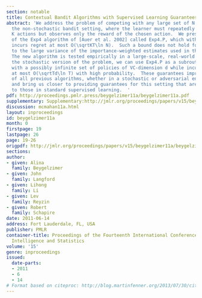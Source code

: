 ```yaml
---
section: notable
title: Contextual Bandit Algorithms with Supervised Learning Guarantees
abstract: 'We address the problem of competing with any large set of N policies in
  the non-stochastic bandit setting, where the learner must repeatedly select among
  K actions but observes only the reward of the chosen action.  We present a modification
  of the Exp4 algorithm of [Auer et al. 2002] called Exp4.P, which with high probability
  incurs regret at most O(\sqrtKT\ln N).  Such a bound does not hold for Exp4 due
  to the large variance of the importance-weighted estimates used in the algorithm.
  The new algorithm is tested empirically in a large-scale, real-world dataset.  For
  the stochastic version of the problem, we can use Exp4.P as a subroutine to compete
  with a possibly infinite set of policies of VC-dimension d while incurring regret
  at most O(\sqrtTd\ln T) with high probability.  These guarantees improve on those
  of all previous algorithms, whether in a stochastic or adversarial environment,
  and bring us closer to providing guarantees for this setting that are comparable
  to those in standard supervised learning.  '
pdf: http://proceedings.pmlr.press/beygelzimer11a/beygelzimer11a.pdf
supplementary: Supplementary:http://jmlr.org/proceedings/papers/v15/beygelzimer11a/beygelzimer11aSupple.pdf
discussion: mcmahan11a.html
layout: inproceedings
id: beygelzimer11a
month: 0
firstpage: 19
lastpage: 26
page: 19-26
origpdf: http://jmlr.org/proceedings/papers/v15/beygelzimer11a/beygelzimer11a.pdf
sections: 
author:
- given: Alina
  family: Beygelzimer
- given: John
  family: Langford
- given: Lihong
  family: Li
- given: Lev
  family: Reyzin
- given: Robert
  family: Schapire
date: 2011-06-14
address: Fort Lauderdale, FL, USA
publisher: PMLR
container-title: Proceedings of the Fourteenth International Conference on Artificial
  Intelligence and Statistics
volume: '15'
genre: inproceedings
issued:
  date-parts:
  - 2011
  - 6
  - 14
# Format based on citeproc: http://blog.martinfenner.org/2013/07/30/citeproc-yaml-for-bibliographies/
---
```

